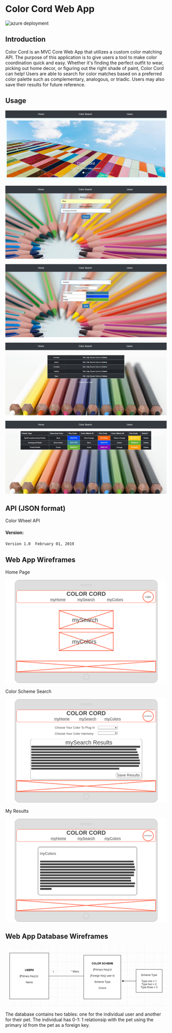 # Color Cord Web App

![azure deployment](https://colorscheme.azurewebsites.net/)

## Introduction

Color Cord is an MVC Core Web App that utilizes a custom color matching API.  The purpose of this application is to give users a tool to make color coordination quick and easy. Whether it's finding the perfect outfit to wear, picking out home decor, or figuring out the right shade of paint, Color Cord can help!  Users are able to search for color matches based on a preferred color palette such as complementary, analogous, or triadic.  Users may also save their results for future reference. 

## Usage

![home](https://github.com/clothing-color-coordinator/Web-App/blob/master/Assets/home.JPG)

![search](https://github.com/clothing-color-coordinator/Web-App/blob/master/Assets/search.JPG)

![results](https://github.com/clothing-color-coordinator/Web-App/blob/master/Assets/results.JPG)

![users](https://github.com/clothing-color-coordinator/Web-App/blob/master/Assets/users.JPG)

![savedmatches](https://github.com/clothing-color-coordinator/Web-App/blob/master/Assets/savedmatches.JPG)


## API (JSON format)
Color Wheel API

#### Version:
```
Version 1.0  February 01, 2019
```

## Web App Wireframes

Home Page

![Home Page](https://github.com/clothing-color-coordinator/Web-App/blob/master/Assets/1-Homepage.png)

Color Scheme Search

![Color Scheme Search](https://github.com/clothing-color-coordinator/Web-App/blob/master/Assets/2-Color-Scheme-Search.png)

My Results

![myHuman Results](https://github.com/clothing-color-coordinator/Web-App/blob/master/Assets/3-myHuman-Results.png)


## Web App Database Wireframes

![colormatchdb](https://github.com/clothing-color-coordinator/Web-App/blob/master/Assets/colormatchdb.JPG)

The database contains two tables: one for the individual user and another for their pet.  The individual has 0-1: 1 relationsip with the pet using the primary id from the pet as a foreign key.
